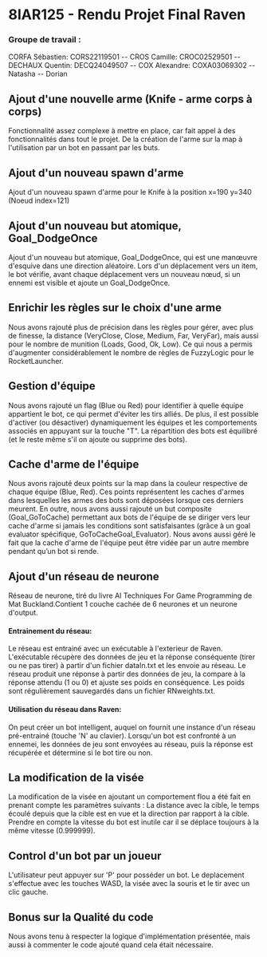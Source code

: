 # 8IAR125 - Rendu Projet Final Raven

### Groupe de travail :
CORFA Sébastien: CORS22119501 
-- CROS Camille: CROC02529501
-- DECHAUX Quentin: DECQ24049507
-- COX Alexandre: COXA03069302
-- Natasha
-- Dorian

## Ajout d'une nouvelle arme (Knife - arme corps à corps)
Fonctionnalité assez complexe à mettre en place, car fait appel à des fonctionnalités dans tout le projet. De la création de l'arme sur la map à l'utilisation par un bot en passant par les buts.

## Ajout d'un nouveau spawn d'arme
Ajout d'un nouveau spawn d'arme pour le Knife à la position x=190 y=340 (Noeud index=121)

## Ajout d'un nouveau but atomique, Goal_DodgeOnce 
Ajout d'un nouveau but atomique, Goal_DodgeOnce, qui est une manœuvre d'esquive dans une direction aléatoire. Lors d'un déplacement vers un item, le bot vérifie, avant chaque déplacement vers un nouveau nœud, si un ennemi est visible et ajoute un Goal_DodgeOnce.

## Enrichir les règles sur le choix d'une arme
Nous avons rajouté plus de précision dans les règles pour gérer, avec plus de finesse, la distance (VeryClose, Close, Medium, Far, VeryFar), mais aussi pour le nombre de munition (Loads, Good, Ok, Low).
Ce qui nous a permis d'augmenter considérablement le nombre de règles de FuzzyLogic pour le RocketLauncher. 

## Gestion d'équipe
Nous avons rajouté un flag (Blue ou Red) pour identifier à quelle équipe appartient le bot, ce qui permet d'éviter les tirs alliés.
De plus, il est possible d'activer (ou désactiver) dynamiquement les équipes et les comportements associés en appuyant sur la touche "T". 
La répartition des bots est équilibré (et le reste même s'il on ajoute ou supprime des bots).

## Cache d'arme de l'équipe
Nous avons rajouté deux points sur la map dans la couleur respective de chaque équipe (Blue, Red). Ces points représentent les caches d'armes dans lesquelles les armes
des bots sont déposées lorsque ces derniers meurent. En outre, nous avons aussi rajouté un but composite (Goal_GoToCache) permettant aux bots de l'équipe de se diriger vers leur cache d'arme si jamais
les conditions sont satisfaisantes (grâce à un goal evaluator spécifique, GoToCacheGoal_Evaluator). Nous avons aussi géré le fait que la cache d'arme de l'équipe peut être vidée par un autre membre pendant qu’un bot si rende.

## Ajout d'un réseau de neurone 
Réseau de neurone, tiré du livre AI Techniques For Game Programming de Mat Buckland.Contient 1 couche cachée de 6 neurones et un neurone d'output.

#### Entrainement du réseau: 
Le réseau est entrainé avec un exécutable à l'exterieur de Raven. L'exécutable récupère des données de jeu et la réponse conséquente (tirer ou ne pas tirer) à partir d'un fichier dataIn.txt et les envoie au réseau. Le réseau produit une réponse à partir des données de jeu, la compare à la réponse attendu (1 ou 0) et ajuste ses poids en conséquence. Les poids sont régulièrement sauvegardés dans un fichier RNweights.txt.
#### Utilisation du réseau dans Raven: 
On peut créer un bot intelligent, auquel on fournit une instance d'un réseau pré-entrainé (touche 'N' au clavier). Lorsqu'un bot est confronté à un ennemei, les données de jeu sont envoyées au réseau, puis la réponse est récupérée et détermine si le bot tire ou non.

## La modification de la visée 
La modification de la visée en ajoutant un comportement flou a été fait en prenant compte les paramètres suivants : La distance avec la cible, le temps écoulé depuis que la cible est en vue et la direction par rapport à la cible. Prendre en compte la vitesse du bot est inutile car il se déplace toujours à la même vitesse (0.999999).

## Control d'un bot par un joueur
L'utilisateur peut appuyer sur 'P' pour posséder un bot. Le deplacement s'effectue avec les touches WASD, la visée avec la souris et le tir avec un clic gauche.

## Bonus sur la Qualité du code
Nous avons tenu à respecter la logique d'implémentation présentée, mais aussi à commenter le code ajouté quand cela était nécessaire.

